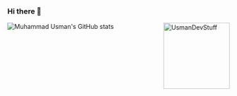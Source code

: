### Hi there 👋
<img align="right" width="150" src="https://count.getloli.com/get/@usmandevstuff?theme=rule34" alt="UsmanDevStuff" />

![Muhammad Usman's GitHub stats](https://github-readme-stats.vercel.app/api?username=UsmanDevStuff&show_icons=true&theme=transparent)
